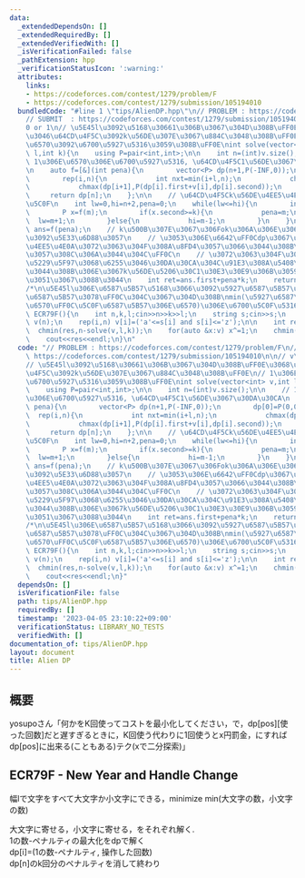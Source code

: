 ```yaml
---
data:
  _extendedDependsOn: []
  _extendedRequiredBy: []
  _extendedVerifiedWith: []
  _isVerificationFailed: false
  _pathExtension: hpp
  _verificationStatusIcon: ':warning:'
  attributes:
    links:
    - https://codeforces.com/contest/1279/problem/F
    - https://codeforces.com/contest/1279/submission/105194010
  bundledCode: "#line 1 \"tips/AlienDP.hpp\"\n// PROBLEM : https://codeforces.com/contest/1279/problem/F\n\
    // SUBMIT  : https://codeforces.com/contest/1279/submission/105194010\n\n// v\u306F\
    0 or 1\n// \u5E45l\u3092\u5168\u30661\u306B\u3067\u304D\u308B\uFF0E\u3068\u3044\
    \u3046\u64CD\u4F5C\u3092k\u56DE\u307E\u3067\u884C\u3048\u308B\uFF0E\n// 1\u306E\
    \u6570\u3092\u6700\u5927\u5316\u3059\u308B\uFF0E\nint solve(vector<int> v,int\
    \ l,int k){\n    using P=pair<int,int>;\n\n    int n=(int)v.size();\n\n    //\
    \ 1\u306E\u6570\u306E\u6700\u5927\u5316, \u64CD\u4F5C1\u56DE\u3067\u30DA\u30CA\
    \n    auto f=[&](int pena){\n        vector<P> dp(n+1,P(-INF,0));\n        dp[0]=P(0,0);\n\
    \        rep(i,n){\n            int nxt=min(i+l,n);\n            chmax(dp[nxt],P(dp[i].first+(nxt-i)-pena,dp[i].second+1));\n\
    \            chmax(dp[i+1],P(dp[i].first+v[i],dp[i].second));\n        }\n   \
    \     return dp[n];\n    };\n\n    // \u64CD\u4F5Ck\u56DE\u4EE5\u4E0A\uFF0C\u6700\
    \u5C0F\n    int lw=0,hi=n+2,pena=0;\n    while(lw<=hi){\n        int m=(lw+hi)/2;\n\
    \        P x=f(m);\n        if(x.second>=k){\n            pena=m;\n          \
    \  lw=m+1;\n        }else{\n            hi=m-1;\n        }\n    }\n\n    auto\
    \ ans=f(pena);\n    // k\u500B\u307E\u3067\u306Fok\u306A\u306E\u3067\u30DA\u30CA\
    \u3092\u5E33\u6D88\u3057\n    // \u3053\u306E\u6642\uFF0Cdp\u3067\u306Fk\u56DE\
    \u4EE5\u4E0A\u3072\u3063\u304F\u308A\u8FD4\u3057\u3066\u3044\u308B\u304B\u3082\
    \u3057\u308C\u306A\u3044\u304C\uFF0C\n    // \u3072\u3063\u304F\u308A\u8FD4\u3059\
    \u5229\u5F97\u3068\u6255\u3046\u30DA\u30CA\u304C\u91E3\u308A\u5408\u3063\u3066\
    \u3044\u308B\u306E\u3067k\u56DE\u5206\u30C1\u30E3\u30E9\u306B\u3059\u308B\u3060\
    \u3051\u3067\u3088\u3044\n    int ret=ans.first+pena*k;\n    return ret;\n}\n\n\
    /*\n\u5E45l\u306E\u6587\u5B57\u5168\u3066\u3092\u5927\u6587\u5B57\u3078\uFF0C\u5C0F\
    \u6587\u5B57\u3078\uFF0C\u304C\u3067\u304D\u308B\nmin(\u5927\u6587\u5B57\u306E\
    \u6570\uFF0C\u5C0F\u6587\u5B57\u306E\u6570)\u306E\u6700\u5C0F\u5316\n*/\nvoid\
    \ ECR79F(){\n    int n,k,l;cin>>n>>k>>l;\n    string s;cin>>s;\n    vector<int>\
    \ v(n);\n    rep(i,n) v[i]=('a'<=s[i] and s[i]<='z');\n\n    int res=INF;\n  \
    \  chmin(res,n-solve(v,l,k));\n    for(auto &x:v) x^=1;\n    chmin(res,n-solve(v,l,k));\n\
    \    cout<<res<<endl;\n}\n"
  code: "// PROBLEM : https://codeforces.com/contest/1279/problem/F\n// SUBMIT  :\
    \ https://codeforces.com/contest/1279/submission/105194010\n\n// v\u306F0 or 1\n\
    // \u5E45l\u3092\u5168\u30661\u306B\u3067\u304D\u308B\uFF0E\u3068\u3044\u3046\u64CD\
    \u4F5C\u3092k\u56DE\u307E\u3067\u884C\u3048\u308B\uFF0E\n// 1\u306E\u6570\u3092\
    \u6700\u5927\u5316\u3059\u308B\uFF0E\nint solve(vector<int> v,int l,int k){\n\
    \    using P=pair<int,int>;\n\n    int n=(int)v.size();\n\n    // 1\u306E\u6570\
    \u306E\u6700\u5927\u5316, \u64CD\u4F5C1\u56DE\u3067\u30DA\u30CA\n    auto f=[&](int\
    \ pena){\n        vector<P> dp(n+1,P(-INF,0));\n        dp[0]=P(0,0);\n      \
    \  rep(i,n){\n            int nxt=min(i+l,n);\n            chmax(dp[nxt],P(dp[i].first+(nxt-i)-pena,dp[i].second+1));\n\
    \            chmax(dp[i+1],P(dp[i].first+v[i],dp[i].second));\n        }\n   \
    \     return dp[n];\n    };\n\n    // \u64CD\u4F5Ck\u56DE\u4EE5\u4E0A\uFF0C\u6700\
    \u5C0F\n    int lw=0,hi=n+2,pena=0;\n    while(lw<=hi){\n        int m=(lw+hi)/2;\n\
    \        P x=f(m);\n        if(x.second>=k){\n            pena=m;\n          \
    \  lw=m+1;\n        }else{\n            hi=m-1;\n        }\n    }\n\n    auto\
    \ ans=f(pena);\n    // k\u500B\u307E\u3067\u306Fok\u306A\u306E\u3067\u30DA\u30CA\
    \u3092\u5E33\u6D88\u3057\n    // \u3053\u306E\u6642\uFF0Cdp\u3067\u306Fk\u56DE\
    \u4EE5\u4E0A\u3072\u3063\u304F\u308A\u8FD4\u3057\u3066\u3044\u308B\u304B\u3082\
    \u3057\u308C\u306A\u3044\u304C\uFF0C\n    // \u3072\u3063\u304F\u308A\u8FD4\u3059\
    \u5229\u5F97\u3068\u6255\u3046\u30DA\u30CA\u304C\u91E3\u308A\u5408\u3063\u3066\
    \u3044\u308B\u306E\u3067k\u56DE\u5206\u30C1\u30E3\u30E9\u306B\u3059\u308B\u3060\
    \u3051\u3067\u3088\u3044\n    int ret=ans.first+pena*k;\n    return ret;\n}\n\n\
    /*\n\u5E45l\u306E\u6587\u5B57\u5168\u3066\u3092\u5927\u6587\u5B57\u3078\uFF0C\u5C0F\
    \u6587\u5B57\u3078\uFF0C\u304C\u3067\u304D\u308B\nmin(\u5927\u6587\u5B57\u306E\
    \u6570\uFF0C\u5C0F\u6587\u5B57\u306E\u6570)\u306E\u6700\u5C0F\u5316\n*/\nvoid\
    \ ECR79F(){\n    int n,k,l;cin>>n>>k>>l;\n    string s;cin>>s;\n    vector<int>\
    \ v(n);\n    rep(i,n) v[i]=('a'<=s[i] and s[i]<='z');\n\n    int res=INF;\n  \
    \  chmin(res,n-solve(v,l,k));\n    for(auto &x:v) x^=1;\n    chmin(res,n-solve(v,l,k));\n\
    \    cout<<res<<endl;\n}"
  dependsOn: []
  isVerificationFile: false
  path: tips/AlienDP.hpp
  requiredBy: []
  timestamp: '2023-04-05 23:10:22+09:00'
  verificationStatus: LIBRARY_NO_TESTS
  verifiedWith: []
documentation_of: tips/AlienDP.hpp
layout: document
title: Alien DP
---
```


## 概要  
yosupoさん「何かをK回使ってコストを最小化してください，で，dp[pos][使った回数]だと遅すぎるときに，K回使う代わりに1回使うとx円罰金，にすればdp[pos]に出来る(こともある)テク(xで二分探索)」  

## ECR79F - New Year and Handle Change  
幅lで文字をすべて大文字か小文字にできる，minimize min(大文字の数，小文字の数)  

大文字に寄せる，小文字に寄せる，をそれぞれ解く.  
1の数-ペナルティの最大化をdpで解く  
dp[i]=(1の数-ペナルティ, 操作した回数)  
dp[n]のk回分のペナルティを消して終わり  
